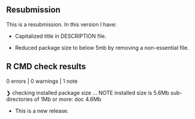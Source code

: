 ## Resubmission
This is a resubmission. In this version I have:

* Capitalized title in DESCRIPTION file.

* Reduced package size to below 5mb by removing a non-essential file.
  

## R CMD check results

0 errors | 0 warnings | 1 note

❯ checking installed package size ... NOTE
    installed size is  5.6Mb
    sub-directories of 1Mb or more:
      doc   4.6Mb
      
* This is a new release.
